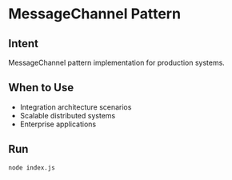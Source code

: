 # MessageChannel Pattern

## Intent
MessageChannel pattern implementation for production systems.

## When to Use
- Integration architecture scenarios
- Scalable distributed systems
- Enterprise applications

## Run
```bash
node index.js
```
